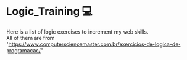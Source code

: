 # Logic_Training :computer:
 Here is a list of logic exercises to increment my web skills. <br> All of them are from "https://www.computersciencemaster.com.br/exercicios-de-logica-de-programacao/"
